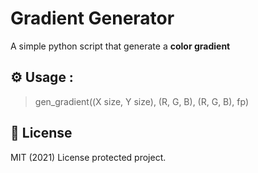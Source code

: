 # Gradient Generator
A simple python script that generate a **color gradient**

## ⚙️ Usage :

> gen_gradient((X size, Y size), (R, G, B), (R, G, B), fp)

## 📜 License

MIT (2021) License protected project.

